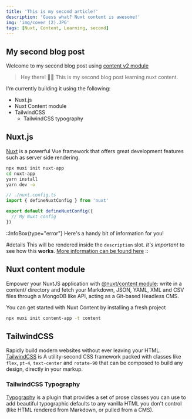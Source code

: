 ```yaml
---
title: 'This is my second article!'
description: 'Guess what? Nuxt content is awesome!'
img: 'img/cover (2).JPG'
tags: [Nuxt, Content, Learning, second]
---
```


## My second blog post

Welcome to my second blog post using [content v2 module](https://content.nuxtjs.org/)

> Hey there! 👋🏾  This is my second blog post learning nuxt content.

I'm currently building it using the following:

- Nuxt.js
- Nuxt Content module
- TailwindCSS
  - TailwindCSS typography

## Nuxt.js

[Nuxt](https://nuxtjs.org/) is a powerful Vue framework that offers great development features such as server side rendering.

```bash
npx nuxi init nuxt-app
cd nuxt-app
yarn install
yarn dev -o
```

```ts
// ./nuxt.config.ts
import { defineNuxtConfig } from 'nuxt'

export default defineNuxtConfig({
  // My Nuxt config
})
```

::InfoBox{type="error"}
Here's a handy bit of information for you!

#details
This will be rendered inside the `description` slot. _It's important_ to see how this **works**.
[More information can be found here](#)
::

## Nuxt content module

Empower your NuxtJS application with [@nuxt/content module](https://content.nuxtjs.org/): write in a content/ directory and fetch your Markdown, JSON, YAML, XML and CSV files through a MongoDB like API, acting as a Git-based Headless CMS.

You can get started with Nuxt Content by installing a fresh project

```bash
npx nuxi init content-app -t content
```

## TailwindCSS

Rapidly build modern websites without ever leaving your HTML. [TailwindCSS](https://tailwindcss.com/) is A utility-second CSS framework packed with classes like `flex`, `pt-4`, `text-center` and `rotate-90` that can be composed to build any design, directly in your markup.

### TailwindCSS Typography

[Typography](https://tailwindcss.com/docs/typography-plugin) is a plugin that provides a set of prose classes you can use to add beautiful typographic defaults to any vanilla HTML you don't control (like HTML rendered from Markdown, or pulled from a CMS).